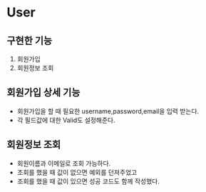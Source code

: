 # User

## 구현한 기능
1. 회원가입
2. 회원정보 조회
   
## 회원가입 상세 기능
- 회원가입을 할 때 필요한 username,password,email을 입력 받는다.
- 각 필드값에 대한 Valid도 설정해준다.

## 회원정보 조회
- 회원이름과 이메일로 조회 가능하다.
- 조회를 했을 때 값이 없으면 예외를 던져주었고
- 조회를 했을 때 값이 있으면 성공 코드도 함께 작성했다.
  
